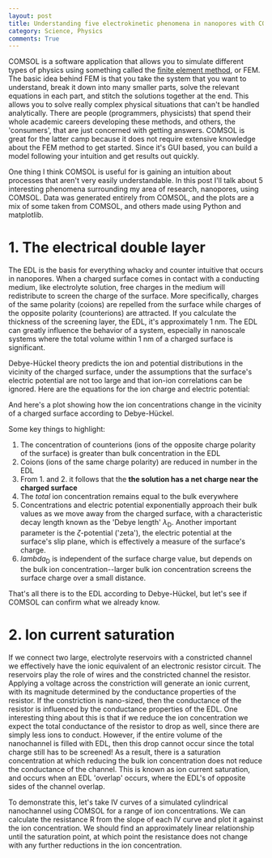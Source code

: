 ```yaml
---
layout: post
title: Understanding five electrokinetic phenomena in nanopores with COMSOL
category: Science, Physics
comments: True
---
```


COMSOL is a software application that allows you to simulate different types of physics using something called the [finite element method](https://en.wikipedia.org/wiki/Finite_element_method), or FEM. The basic idea behind FEM is that you take the system that you want to understand, break it down into many smaller parts, solve the relevant equations in each part, and stitch the solutions together at the end. This allows you to solve really complex physical situations that can't be handled analytically. There are people (programmers, physicists) that spend their whole academic careers developing these methods, and others, the 'consumers', that are just concerned with getting answers. COMSOL is great for the latter camp because it does not require extensive knowledge about the FEM method to get started. Since it's GUI based, you can build a model following your intuition and get results out quickly.

One thing I think COMSOL is useful for is gaining an intuition about processes that aren't very easily understandable. In this post I'll talk about 5 interesting phenomena surrounding my area of research, nanopores, using COMSOL. Data was generated entirely from COMSOL, and the plots are a mix of some taken from COMSOL, and others made using Python and matplotlib.

# 1. The electrical double layer
The EDL is the basis for everything whacky and counter intuitive that occurs in nanopores. When a charged surface comes in contact with a conducting medium, like electrolyte solution, free charges in the medium will redistribute to screen the charge of the surface. More specifically, charges of the same polarity (coions) are repelled from the surface while charges of the opposite polarity (counterions) are attracted. If you calculate the thickness of the screening layer, the EDL, it's approximately 1 nm. The EDL can greatly influence the behavior of a system, especially in nanoscale systems where the total volume within 1 nm of a charged surface is significant.

Debye-Hückel theory predicts the ion and potential distributions in the vicinity of the charged surface, under the assumptions that the surface's electric potential are not too large and that ion-ion correlations can be ignored. Here are the equations for the ion charge and electric potential:


And here's a plot showing how the ion concentrations change in the vicinity of a charged surface according to Debye-Hückel.



Some key things to highlight:
1. The concentration of counterions (ions of the opposite charge polarity of the surface) is greater than bulk concentration in the EDL
2. Coions (ions of the same charge polarity) are reduced in number in the EDL
3. From 1. and 2. it follows that the **the solution has a net charge near the charged surface**
3. The *total* ion concentration remains equal to the bulk everywhere
3. Concentrations and electric potential exponentially approach their bulk values as we move away from the charged surface, with a characteristic decay length known as the 'Debye length' $\lambda_{\text{D}}$. Another important parameter is the $\zeta$-potential ('zeta'), the electric potential at the surface's slip plane, which is effectively a measure of the surface's charge.
4. $lambda_{\text{D}}$ is independent of the surface charge value, but depends on the bulk ion concentration--larger bulk ion concentration screens the surface charge over a small distance.

That's all there is to the EDL according to Debye-Hückel, but let's see if COMSOL can confirm what we already know.


# 2. Ion current saturation
If we connect two large, electrolyte reservoirs with a constricted channel we effectively have the ionic equivalent of an electronic resistor circuit. The reservoirs play the role of wires and the constricted channel the resistor. Applying a voltage across the constriction will generate an ionic current, with its magnitude determined by the conductance properties of the resistor. If the constriction is nano-sized, then the conductance of the resistor is influenced by the conductance properties of the EDL. One interesting thing about this is that if we reduce the ion concentration we expect the total conductance of the resistor to drop as well, since there are simply less ions to conduct. However, if the entire volume of the nanochannel is filled with EDL, then this drop cannot occur since the total charge still has to be screened! As a result, there is a saturation concentration at which reducing the bulk ion concentration does not reduce the conductance of the channel. This is known as ion current saturation, and occurs when an EDL 'overlap' occurs, where the EDL's of opposite sides of the channel overlap.

To demonstrate this, let's take IV curves of a simulated cylindrical nanochannel using COMSOL for a range of ion concentrations. We can calculate the resistance R from the slope of each IV curve and plot it against the ion concentration. We should find an approximately linear relationship until the saturation point, at which point the resistance does not change with any further reductions in the ion concentration.


